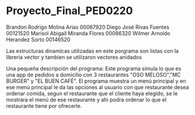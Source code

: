 # Proyecto_Final_PED0220
Brandon Rodrigo Molina Arias 00067920
Diego José Rivas Fuentes 00121520
Marisol Abigail Miranda Flores 00086320
Wilmer Arnoldo Herandez Sorto 00146520

Las estructuras dinamicas utilizadas en este porgrama son listas con la libreria vector y tambien se utilizaron vectores anidados

Una pequeña descripción del programa: Este programa simula lo que es una app de pedidos a domicilio con 3 restaurantes "OSO MELOSO","MC BURGER" y "EL BUEN CAFÉ".
El programa muestra un menú principal y en ese menú principal le da las opciones al usuario con que restaurante desea ordenar comida, segun el restaurante que el cliente haya
elegido, se le mostrara el menú de ese restaurante y ahi podra ordenar lo que el restaurante tiene por ofrecerle.
